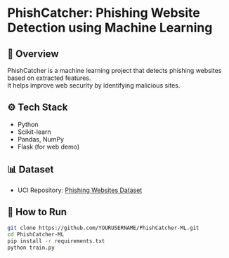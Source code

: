 # PhishCatcher: Phishing Website Detection using Machine Learning

## 📌 Overview
PhishCatcher is a machine learning project that detects phishing websites based on extracted features.  
It helps improve web security by identifying malicious sites.

## ⚙️ Tech Stack
- Python
- Scikit-learn
- Pandas, NumPy
- Flask (for web demo)

## 📊 Dataset
- UCI Repository: [Phishing Websites Dataset](https://archive.ics.uci.edu/ml/datasets/Phishing+Websites)

## 🚀 How to Run
```bash
git clone https://github.com/YOURUSERNAME/PhishCatcher-ML.git
cd PhishCatcher-ML
pip install -r requirements.txt
python train.py

